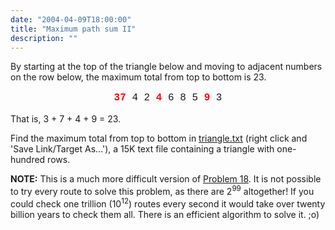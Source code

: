 ```yaml
---
date: "2004-04-09T18:00:00"
title: "Maximum path sum II"
description: ""
---
```


<p>By starting at the top of the triangle below and moving to adjacent numbers on the row below, the maximum total from top to bottom is 23.</p>
<p style="text-align:center;font-family:'courier new';font-size:12pt;"><span style="color:#ff0000;"><b>3</b></span><span style="color:#ff0000;"><b>7</b></span> 4
2 <span style="color:#ff0000;"><b>4</b></span> 6
8 5 <span style="color:#ff0000;"><b>9</b></span> 3</p>
<p>That is, 3 + 7 + 4 + 9 = 23.</p>
<p>Find the maximum total from top to bottom in <a href="/texts/p067_triangle.txt">triangle.txt</a> (right click and 'Save Link/Target As...'), a 15K text file containing a triangle with one-hundred rows.</p>
<p class="note"><b>NOTE:</b> This is a much more difficult version of <a href="problem%3d18.html">Problem 18</a>. It is not possible to try every route to solve this problem, as there are 2<sup>99</sup> altogether! If you could check one trillion (10<sup>12</sup>) routes every second it would take over twenty billion years to check them all. There is an efficient algorithm to solve it. ;o)</p>

